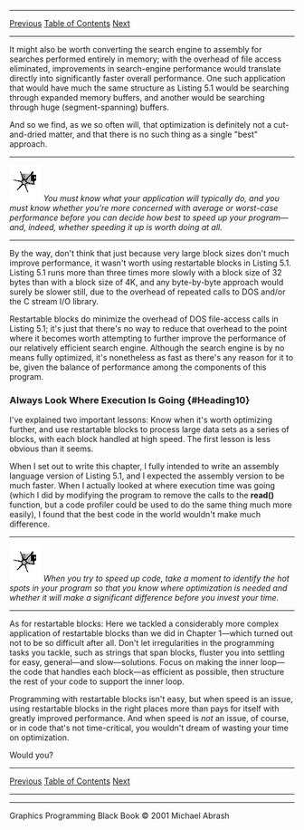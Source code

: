   ------------------------ --------------------------------- --------------------
  [Previous](05-04.html)   [Table of Contents](index.html)   [Next](06-01.html)
  ------------------------ --------------------------------- --------------------

It might also be worth converting the search engine to assembly for
searches performed entirely in memory; with the overhead of file access
eliminated, improvements in search-engine performance would translate
directly into significantly faster overall performance. One such
application that would have much the same structure as Listing 5.1 would
be searching through expanded memory buffers, and another would be
searching through huge (segment-spanning) buffers.

And so we find, as we so often will, that optimization is definitely not
a cut-and-dried matter, and that there is no such thing as a single
"best" approach.

  ------------------- --------------------------------------------------------------------------------------------------------------------------------------------------------------------------------------------------------------------------------------------------------------------
  ![](images/i.jpg)   *You must know what your application will typically do, and you must know whether you're more concerned with average or worst-case performance before you can decide how best to speed up your program—and, indeed, whether speeding it up is worth doing at all.*
  ------------------- --------------------------------------------------------------------------------------------------------------------------------------------------------------------------------------------------------------------------------------------------------------------

By the way, don't think that just because very large block sizes don't
much improve performance, it wasn't worth using restartable blocks in
Listing 5.1. Listing 5.1 runs more than three times more slowly with a
block size of 32 bytes than with a block size of 4K, and any
byte-by-byte approach would surely be slower still, due to the overhead
of repeated calls to DOS and/or the C stream I/O library.

Restartable blocks do minimize the overhead of DOS file-access calls in
Listing 5.1; it's just that there's no way to reduce that overhead to
the point where it becomes worth attempting to further improve the
performance of our relatively efficient search engine. Although the
search engine is by no means fully optimized, it's nonetheless as fast
as there's any reason for it to be, given the balance of performance
among the components of this program.

### Always Look Where Execution Is Going {#Heading10}

I've explained two important lessons: Know when it's worth optimizing
further, and use restartable blocks to process large data sets as a
series of blocks, with each block handled at high speed. The first
lesson is less obvious than it seems.

When I set out to write this chapter, I fully intended to write an
assembly language version of Listing 5.1, and I expected the assembly
version to be much faster. When I actually looked at where execution
time was going (which I did by modifying the program to remove the calls
to the **read()** function, but a code profiler could be used to do the
same thing much more easily), I found that the best code in the world
wouldn't make much difference.

  ------------------- -----------------------------------------------------------------------------------------------------------------------------------------------------------------------------------------------------------------------
  ![](images/i.jpg)   *When you try to speed up code, take a moment to identify the hot spots in your program so that you know where optimization is needed and whether it will make a significant difference before you invest your time.*
  ------------------- -----------------------------------------------------------------------------------------------------------------------------------------------------------------------------------------------------------------------

As for restartable blocks: Here we tackled a considerably more complex
application of restartable blocks than we did in Chapter 1—which turned
out not to be so difficult after all. Don't let irregularities in the
programming tasks you tackle, such as strings that span blocks, fluster
you into settling for easy, general—and slow—solutions. Focus on making
the inner loop—the code that handles each block—as efficient as
possible, then structure the rest of your code to support the inner
loop.

Programming with restartable blocks isn't easy, but when speed is an
issue, using restartable blocks in the right places more than pays for
itself with greatly improved performance. And when speed is *not* an
issue, of course, or in code that's not time-critical, you wouldn't
dream of wasting your time on optimization.

Would you?

  ------------------------ --------------------------------- --------------------
  [Previous](05-04.html)   [Table of Contents](index.html)   [Next](06-01.html)
  ------------------------ --------------------------------- --------------------

* * * * *

Graphics Programming Black Book © 2001 Michael Abrash
